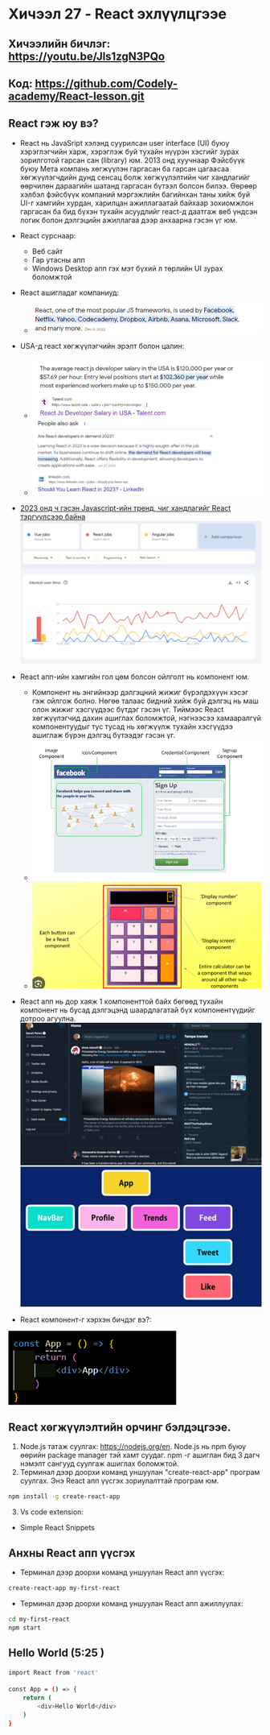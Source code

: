 # Хичээл 27 - React эхлүүлцгээе

## Хичээлийн бичлэг: https://youtu.be/Jls1zgN3PQo

## Код: https://github.com/Codely-academy/React-lesson.git

## React гэж юу вэ?

- React нь JavaSript хэлэнд суурилсан user interface (UI) буюу хэрэглэгчийн харж, хэрэглэж буй тухайн нүүрэн хэсгийг зурах зорилготой гарсан сан (library) юм. 2013 онд хуучнаар Фэйсбүүк буюу Мета компань хөгжүүлэн гаргасан ба гарсан цагаасаа хөгжүүлэгчдийн дунд сенсац болж хөгжүүлэлтийн чиг хандлагийг өөрчилөн дараагийн шатанд гаргасан бүтээл болсон билээ. Өөрөөр хэлбэл фэйсбүүк компаний мэргэжлийн багийнхан таны хийж буй UI-г хамгийн хурдан, харилцан ажиллагаатай байхаар зохиомжлон гаргасан ба бид бүхэн тухайн асуудлийг react-д даатгаж веб үндсэн логик болон дэлгэцийн ажиллагаа дээр анхаарна гэсэн үг юм.
- React сурснаар:
  - Веб сайт
  - Гар утасны апп
  - Windows Desktop апп гэх мэт бүхий л төрлийн UI зурах боломжтой
- React ашигладаг компаниуд:
  - ![Alt text](image-3.png)
- USA-д react хөгжүүлэгчийн эрэлт болон цалин:
  - ![Alt text](image.png)
  - ![Alt text](image-1.png)
- [2023 онд ч гэсэн Javascript-ийн тренд, чиг хандлагийг React тэргүүлсээр байна ](https://trends.google.com/trends/explore?cat=31&q=Vue%20jobs,React%20jobs,Angular%20jobs)
  ![Alt text](image-2.png)

- React апп-ийн хамгийн гол цөм болсон ойлголт нь компонент юм.

  - Компонент нь энгийнээр дэлгэцний жижиг бүрэлдэхүүн хэсэг гэж ойлгож болно. Нөгөө талаас бидний хийж буй дэлгэц нь маш олон жижиг хэсгүүдээс бүтдэг гэсэн үг. Тиймээс React хөгжүүлэгчид дахин ашиглах боломжтой, нэгнээсээ хамааралгүй компонентуудыг тус тусад нь хөгжүүлж тухайн хэсгүүдээ ашиглаж бүрэн дэлгэц бүтээдэг гэсэн үг.
  - ![Alt text](image-4.png)
  - ![Alt text](image-5.png)

- React апп нь дор хаяж 1 компоненттой байх бөгөөд тухайн компонент нь бусад дэлгэцэнд шаардлагатай бүх компонентүүдийг дотроо агуулна.
  ![Alt text](image-7.png)
  ![Alt text](image-6.png)

- React компонент-г хэрхэн бичдэг вэ?:

![Alt text](image-8.png)

## React хөгжүүлэлтийн орчинг бэлдэцгээе.

1. Node.js татаж суулгах: https://nodejs.org/en. Node.js нь npm буюу өөрийн package manager тэй хамт суудаг. npm -г ашиглан бид 3 дагч нэмэлт сангууд суулгаж ашиглах боломжтой.
2. Терминал дээр доорхи команд уншуулан "create-react-app" програм суулгах. Энэ React апп үүсгэх зориулалттай програм юм.

```sh
npm install -g create-react-app
```

3. Vs code extension:

- Simple React Snippets

## Анхны React апп үүсгэх

- Терминал дээр доорхи команд уншуулан React апп үүсгэх:

```sh
create-react-app my-first-react
```

- Терминал дээр доорхи команд уншуулан React апп ажиллуулах:

```sh
cd my-first-react
npm start
```

## Hello World (5:25 )

```sh
import React from 'react'

const App = () => {
    return (
        <div>Hello World</div>
    )
}
```
